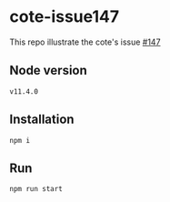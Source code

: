 # cote-issue147
This repo illustrate the cote's issue [#147](https://github.com/dashersw/cote/issues/147)

## Node version
`v11.4.0`

## Installation
`npm i`

## Run
`npm run start`

